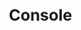 ---
title: Console
linkTitle: Console
description: "콘솔"
url: /egovframe-development/implementation-tool/console
menu:
  depth:
    weight: 3
    parent: "implementation-tool"
---